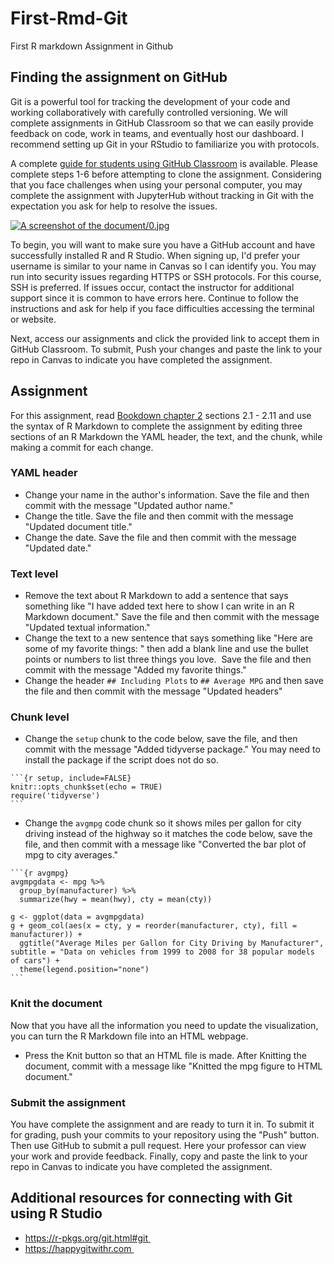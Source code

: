 # First-Rmd-Git

First R markdown Assignment in Github

## Finding the assignment on GitHub

Git is a powerful tool for tracking the development of your code and working collaboratively with carefully controlled versioning.
We will complete assignments in GitHub Classroom so that we can easily provide feedback on code, work in teams, and eventually host our dashboard.
I recommend setting up Git in your RStudio to familiarize you with protocols. 

A complete [guide for students using GitHub Classroom](https://github.com/jfiksel/github-classroom-for-students) is available. Please complete steps 1-6 before attempting to clone the assignment. Considering that you face challenges when using your personal computer, you may complete the assignment with JupyterHub without tracking in Git with the expectation you ask for help to resolve the issues.

[![A screenshot of the document](https://https://img.youtu.co,/ZjyR_dDMyLU)/0.jpg](https://www.youtube.com/watch?v=ZjyR_dDMyLU)

To begin, you will want to make sure you have a GitHub account and have successfully installed R and R Studio. When signing up, I'd prefer your username is similar to your name in Canvas so I can identify you. You may run into security issues regarding HTTPS or SSH protocols. For this course, SSH is preferred. If issues occur, contact the instructor for additional support since it is common to have errors here. 
Continue to follow the instructions and ask for help if you face difficulties accessing the terminal or website.

Next, access our assignments and click the provided link to accept them in GitHub Classroom. To submit, Push your changes and paste the link to your repo in Canvas to indicate you have completed the assignment.

## Assignment

For this assignment, read [Bookdown chapter 2](https://bookdown.org/yihui/rmarkdown/basics.html) sections 2.1 - 2.11 and use the syntax of R Markdown to complete the assignment by editing three sections of an R Markdown the YAML header, the text, and the chunk, while making a commit for each change.  

### YAML header

- Change your name in the author's information. Save the file and then commit with the message "Updated author name."
- Change the title. Save the file and then commit with the message "Updated document title."
- Change the date. Save the file and then commit with the message "Updated date."

### Text level

- Remove the text about R Markdown to add a sentence that says something like "I have added text here to show I can write in an R Markdown document." Save the file and then commit with the message "Updated textual information."
- Change the text to a new sentence that says something like "Here are some of my favorite things: " then add a blank line and use the bullet points or numbers to list three things you love.  Save the file and then commit with the message "Added my favorite things."
- Change the header `## Including Plots` to `## Average MPG` and then save the file and then commit with the message "Updated headers"

### Chunk level

- Change the `setup` chunk to the code below, save the file, and then commit with the message "Added tidyverse package." You may need to install the package if the script does not do so. 

````
```{r setup, include=FALSE}
knitr::opts_chunk$set(echo = TRUE)
require('tidyverse')
```
````

- Change the `avgmpg` code chunk so it shows miles per gallon for city driving instead of the highway so it matches the code below, save the file, and then commit with a message like "Converted the bar plot of mpg to city averages." 

```` 
```{r avgmpg}
avgmpgdata <- mpg %>% 
  group_by(manufacturer) %>% 
  summarize(hwy = mean(hwy), cty = mean(cty))

g <- ggplot(data = avgmpgdata)
g + geom_col(aes(x = cty, y = reorder(manufacturer, cty), fill = manufacturer)) +
  ggtitle("Average Miles per Gallon for City Driving by Manufacturer", subtitle = "Data on vehicles from 1999 to 2008 for 38 popular models of cars") +
  theme(legend.position="none") 
```
````  

### Knit the document
Now that you have all the information you need to update the visualization, you can turn the R Markdown file into an HTML webpage. 

- Press the Knit button so that an HTML file is made. After Knitting the document, commit with a message like "Knitted the mpg figure to HTML document."

### Submit the assignment

You have complete the assignment and are ready to turn it in. To submit it for grading, push your commits to your repository using the "Push" button. Then use GitHub to submit a pull request. Here your professor can view your work and provide feedback. Finally, copy and paste the link to your repo in Canvas to indicate you have completed the assignment.

## Additional resources for connecting with Git using R Studio

- https://r-pkgs.org/git.html#git 
- https://happygitwithr.com 
